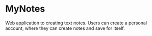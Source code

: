 # MyNotes

Web application to creating text notes. Users can create a personal account, where they can create notes and save for
itself.
